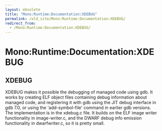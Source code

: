 ```yaml
---
layout: obsolete
title: "Mono:Runtime:Documentation:XDEBUG"
permalink: /old_site/Mono:Runtime:Documentation:XDEBUG/
redirect_from:
  - /Mono:Runtime:Documentation:XDEBUG/
---
```


Mono:Runtime:Documentation:XDEBUG
=================================

XDEBUG
------

XDEBUG makes it possible the debugging of managed code using gdb. It works by creating ELF object files containing debug information about managed code, and registering it with gdb using the JIT debug interface in gdb 7.0, or using the 'add-symbol-file' command in earlier gdb versions. The implementation is in the xdebug.c file. It builds on the ELF image writer functionality in image-writer.c, and the DWARF debug info emission functionality in dwarfwriter.c, so it is pretty small.

